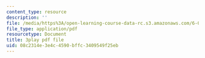 ```yaml
---
content_type: resource
description: ''
file: /media/https%3A/open-learning-course-data-rc.s3.amazonaws.com/6-006-introduction-to-algorithms-spring-2020/08c2314e3e4c4590bffc3409549f25eb_f9cVS_URPc0.pdf
file_type: application/pdf
resourcetype: Document
title: 3play pdf file
uid: 08c2314e-3e4c-4590-bffc-3409549f25eb
---
```

